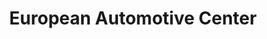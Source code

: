 ---
title: "European Automotive Center"
url: /poway/european-automotive-center/
shop: car repair
---